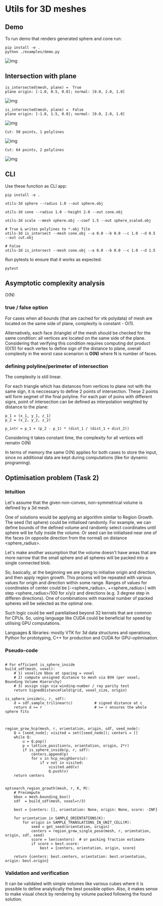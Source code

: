 # Utils for 3D meshes


## Demo
To run demo that renders generated sphere and cone run: 
```
pip install -e .
python ./examples/demo.py
```

![img](./img/render_exmpl.png)


## Intersection with plane

```
is_intersected(mesh, plane) =  True
plane origin: [-1.0, 0.5, 0.0]; normal: [0.0, 2.0, 1.0]
```

![img](./img/intersect_true.png)

```
is_intersected(mesh, plane) =  False
plane origin: [-1.0, 1.5, 0.0]; normal: [0.0, 2.0, 1.0]
```

![img](./img/intersect_false.png)

```
Cut: 50 points, 1 polylines
```

![img](./img/intersect_polyline.png)

```
Cut: 64 points, 2 polylines
```

![img](./img/intersect_polylines.png)

## CLI

Use these function as CLI app:

```
pip install -e .

utils-3d sphere --radius 1.0 --out sphere.obj  

utils-3d cone --radius 1.0 --height 2.0 --out cone.obj 

utils-3d scale --mesh sphere.obj --coef 1.5 --out sphere_scaled.obj

# True & writes polylines to *.obj file
utils-3d is_intersect --mesh cone.obj --a 0.0 --b 0.0 --c 1.0 --d 0.5 --out cut.obj

# False
utils-3d is_intersect --mesh cone.obj --a 0.0 --b 0.0 --c 1.0 --d 1.5
```

Run pytests to ensure that it works as expected:
```
pytest
```

## Asymptotic complexity analysis

O(N)

### true / false option

For cases when all bounds (that are cached for vtk polydata) of mesh are located on the same side of plane, complexity is constant - O(1).

Alternatively, each face (triangle) of the mesh should be checked for the same condition: all vertices are located on the same side of the plane. Considering that verifying this condition requires computing dot product (O(1)) for each vertex to define sign of the distance to plane, overall complexity in the worst case scenarion is **O(N)** where N is number of faces. 

### defining polyline/perimeter of intersection

The complexity is still linear. 

For each triangle which has distances from vertices to plane not with the same sign, it is neccessary to define 2 points of intersection. These 2 points will form segmet of the final polyline. For each pair of poins with different signs, point of intersection can be defined as interpolation weighted by distance to the plane:

```
p_1 = (x_1, y_1, z_1)
p_2 = (x_2, y_2, z_2)

p_intr = p_1 + (p_2 - p_1) * (dist_1 / (dist_1 + dist_2))
```

Considering it takes constant time, the complexity for all vertices will rematin O(N)

In terms of memory the same O(N) applies for both cases to store the input, since no additional data are kept during computations (like for dynamic programing).


## Optimisation problem (Task 2)


### Intuition

Let's assume that the given non-convex, non-symmetrical volume is defined by a 3d mesh.

One of solutions would be applying an algorithm similar to Region Growth. 
The seed (1st sphere) could be initialised randomly. For example, we can define bounds of the defined volume and randomly select coordinates until sphere will be fully inside the volume. Or seed can be initialised near one of the faces (in opposite direction from the normal) on distance <sphere_radius>.

Let's make another assumption that the volume doesn't have areas that are more narrow that the small sphere and all spheres will be packed into a single connected blob.

So, basically, at the beginning we are going to initialise origin and direction, and then apply region growth. This process will be repeated with various values for origin and direction within some range. Ranges of values for coordinates of center could be [-<sphere_radius>, +<sphere_radius>] with step <sphere_radius>/100 for x/y/z and directions (e.g. 3 degree step in differen directions).
One of combinations with maximal number of packed spheres will be selected as the optimal one.

Such logic could be well parellalised beyond 32 kernels that are common for CPUs. So, using language like CUDA could be beneficial for speed by utilising GPU computations.

Languages & libraries: mostly VTK for 3d data structures and operations, Python for prototyping, C++ for production and CUDA for GPU-optimisation.

### Pseudo-code

```

# For efficient is_sphere_inside
build_sdf(mesh, voxel):
    # 1) voxelize bbox at spacing = voxel
    # 2) compute unsigned distance to mesh via BVH (per voxel; Bounding Volume Hierarchy)
    # 3) assign sign via winding-number / ray parity test
    return SignedDistanceField(grid, voxel_size, origin)

is_sphere_inside(c, r, sdf):
    d = sdf.sample_trilinear(c)          # signed distance at c
    return d >= r                        # >= r ensures the whole sphere fits



region_grow_hcp(mesh, r, orientation, origin, sdf, seed_node):
    Q = [seed_node]; visited = set([seed_node]); centers = []
    while Q:
        u = Q.pop()
        p = lattice_position(u, orientation, origin, 2*r)
        if is_sphere_inside(p, r, sdf):
            centers.append(p)
            for v in hcp_neighbors(u):
                if v not in visited:
                    visited.add(v)
                    Q.push(v)
    return centers


optsearch_region_growth(mesh, r, K, M):
    # Precompute
    bbox = mesh.bounding_box()
    sdf  = build_sdf(mesh, voxel=r/3)

    best = {centers: [], orientation: None, origin: None, score: -INF}

    for orientation in SAMPLE_ORIENTATIONS(K):
        for origin in SAMPLE_TRANSLATIONS_IN_UNIT_CELL(M):
            seed = get_seed(orientation, origin)
            centers = region_grow_single_pose(mesh, r, orientation, origin, sdf, seed)
            score = len(centers)  # or packing fraction estimate
            if score > best.score:
                best = {centers, orientation, origin, score}

    return {centers: best.centers, orientation: best.orientation, origin: best.origin}

```

### Validation and verification

It can be validated with simple volumes like various cubes where it is possible to define analytically the best possible option. Also, it makes sense to make visual check by rendering by volume packed following the found solution.